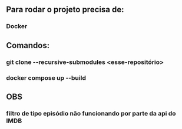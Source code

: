 ## Para rodar o projeto precisa de:
### Docker
## Comandos:
### git clone --recursive-submodules <esse-repositório>
### docker compose up --build
## OBS
### filtro de tipo episódio não funcionando por parte da api do IMDB
